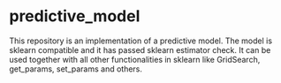 # predictive_model

This repository is an implementation of a predictive model. The model is sklearn compatible and it has passed sklearn estimator check.
It can be used together with all other functionalities in sklearn like GridSearch, get_params, set_params and others. 



